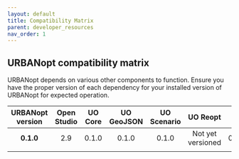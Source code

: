 ```yaml
---
layout: default
title: Compatibility Matrix
parent: developer_resources
nav_order: 1
---
```


## URBANopt compatibility matrix

URBANopt depends on various other components to function. Ensure you have the proper version of each dependency for your installed version of URBANopt for expected operation.

|URBANopt version|Open Studio|UO Core|UO GeoJSON|UO Scenario|UO Reopt         |UO CLI|Ruby |
|:--------------:|:---------:|:-----:|:--------:|:---------:|:---------------:|:----:|:---:|
|**0.1.0**       |2.9        |0.1.0  |0.1.0     |0.1.0      |Not yet versioned|0.2.0 |2.2.4|
|                |           |       |          |           |                 |      |     |

